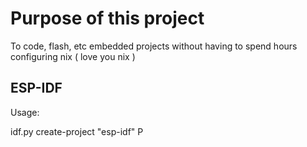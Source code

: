 # Purpose of this project

To code, flash, etc embedded projects without having to spend hours configuring nix ( love you nix )

## ESP-IDF

Usage:

idf.py create-project "esp-idf"
P
